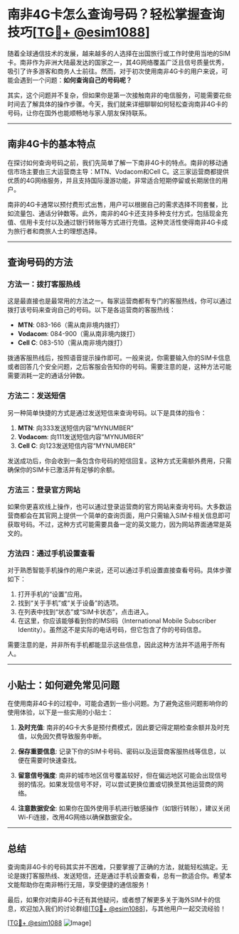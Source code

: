 # 南非4G卡怎么查询号码？轻松掌握查询技巧[[TG💪+ @esim1088](https://t.me/s/esim1088)]

随着全球通信技术的发展，越来越多的人选择在出国旅行或工作时使用当地的SIM卡。南非作为非洲大陆最发达的国家之一，其4G网络覆盖广泛且信号质量优秀，吸引了许多游客和商务人士前往。然而，对于初次使用南非4G卡的用户来说，可能会遇到一个问题：**如何查询自己的号码呢？**

其实，这个问题并不复杂，但如果你是第一次接触南非的电信服务，可能需要花些时间去了解具体的操作步骤。今天，我们就来详细聊聊如何轻松查询南非4G卡的号码，让你在国外也能顺畅地与家人朋友保持联系。

---

## 南非4G卡的基本特点

在探讨如何查询号码之前，我们先简单了解一下南非4G卡的特点。南非的移动通信市场主要由三大运营商主导：MTN、Vodacom和Cell C。这三家运营商都提供优质的4G网络服务，并且支持国际漫游功能，非常适合短期停留或长期居住的用户。

南非的4G卡通常以预付费形式出售，用户可以根据自己的需求选择不同套餐，比如流量包、通话分钟数等。此外，南非的4G卡还支持多种支付方式，包括现金充值、信用卡支付以及通过银行转账等方式进行充值。这种灵活性使得南非4G卡成为旅行者和商旅人士的理想选择。

---

## 查询号码的方法

### 方法一：拨打客服热线

这是最直接也是最常用的方法之一。每家运营商都有专门的客服热线，你可以通过拨打该号码来查询自己的号码。以下是各运营商的客服热线：

- **MTN**: 083-166（需从南非境内拨打）
- **Vodacom**: 084-900（需从南非境内拨打）
- **Cell C**: 083-510（需从南非境内拨打）

拨通客服热线后，按照语音提示操作即可。一般来说，你需要输入你的SIM卡信息或者回答几个安全问题，之后客服会告知你的号码。需要注意的是，这种方法可能需要消耗一定的通话分钟数。

### 方法二：发送短信

另一种简单快捷的方式是通过发送短信来查询号码。以下是具体的指令：

1. **MTN**: 向333发送短信内容“MYNUMBER”
2. **Vodacom**: 向111发送短信内容“MYNUMBER”
3. **Cell C**: 向123发送短信内容“MYNUMBER”

发送成功后，你会收到一条包含你号码的短信回复。这种方式无需额外费用，只需确保你的SIM卡已激活并有足够的余额。

### 方法三：登录官方网站

如果你更喜欢线上操作，也可以通过登录运营商的官方网站来查询号码。大多数运营商都会在其官网上提供一个简单的查询页面，用户只需输入SIM卡相关信息即可获取号码。不过，这种方式可能需要具备一定的英文能力，因为网站界面通常是英文的。

### 方法四：通过手机设置查看

对于熟悉智能手机操作的用户来说，还可以通过手机设置直接查看号码。具体步骤如下：

1. 打开手机的“设置”应用。
2. 找到“关于手机”或“关于设备”的选项。
3. 在列表中找到“状态”或“SIM卡状态”，点击进入。
4. 在这里，你应该能够看到你的IMSI码（International Mobile Subscriber Identity）。虽然这不是实际的电话号码，但它包含了你的号码信息。

需要注意的是，并非所有手机都能显示这些信息，因此这种方法并不适用于所有人。

---

## 小贴士：如何避免常见问题

在使用南非4G卡的过程中，可能会遇到一些小问题。为了避免这些问题影响你的使用体验，以下是一些实用的小贴士：

1. **及时充值**: 南非的4G卡大多是预付费模式，因此要记得定期检查余额并及时充值，以免因欠费导致服务中断。
   
2. **保存重要信息**: 记录下你的SIM卡号码、密码以及运营商客服热线等信息，以便在需要时快速查找。

3. **留意信号强度**: 南非的城市地区信号覆盖较好，但在偏远地区可能会出现信号弱的情况。如果发现信号不好，可以尝试更换位置或切换至其他运营商的网络。

4. **注意数据安全**: 如果你在国外使用手机进行敏感操作（如银行转账），建议关闭Wi-Fi连接，改用4G网络以确保数据安全。

---

## 总结

查询南非4G卡的号码其实并不困难，只要掌握了正确的方法，就能轻松搞定。无论是拨打客服热线、发送短信，还是通过手机设置查看，总有一款适合你。希望本文能帮助你在南非畅行无阻，享受便捷的通信服务！

最后，如果你对南非4G卡还有其他疑问，或者想了解更多关于海外SIM卡的信息，欢迎加入我们的讨论群组[[TG💪+ @esim1088](https://t.me/s/esim1088)]，与其他用户一起交流经验！

[[TG💪+ @esim1088](https://t.me/s/esim1088) ![Image](https://i.postimg.cc/4NQfJmqS/Snipaste-2025-05-13-00-14-12.png)]